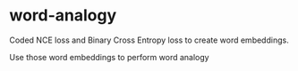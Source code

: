 # word-analogy
Coded NCE loss and Binary Cross Entropy loss to create word embeddings.

Use those word embeddings to perform word analogy
